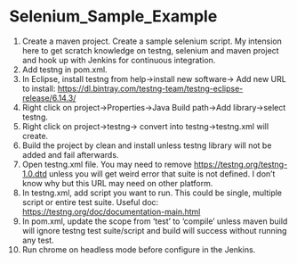 # Selenium_Sample_Example

1.	Create a maven project. Create a sample selenium script. My intension here to get scratch knowledge on testng, selenium and maven project and hook up with Jenkins for continuous integration.
2.	Add testng in pom.xml.
3.	In Eclipse, install testng from help->install new software-> Add new URL to install: https://dl.bintray.com/testng-team/testng-eclipse-release/6.14.3/
4.	Right click on project->Properties->Java Build path->Add library->select testng.
5.	Right click on project->testng-> convert into testng->testng.xml will create.
6.	Build the project by clean and install unless testng library will not be added and fail afterwards.
7.	Open testng.xml file. You may need to remove https://testng.org/testng-1.0.dtd unless you will get weird error that suite is not defined. I don’t know why but this URL may need on other platform.
8.	In testng.xml, add script you want to run. This could be single, multiple script or entire test suite. Useful doc: https://testng.org/doc/documentation-main.html
9.	In pom.xml, update the scope from ‘test’ to ‘compile’ unless maven build will ignore testng test suite/script and build will success without running any test.
10.	Run chrome on headless mode before configure in the Jenkins.
